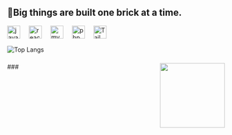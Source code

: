 <div align="center">
  <h2 align="left">🧱Big things are built one brick at a time.</h2>
<div align="left">
  <img src="https://cdn.jsdelivr.net/gh/devicons/devicon/icons/javascript/javascript-original.svg" height="30" alt="javascript logo"  />
  <img width="12" />
  <img src="https://cdn.jsdelivr.net/gh/devicons/devicon/icons/react/react-original.svg" height="30" alt="react logo"  />
  <img width="12" />
  <img src="https://cdn.simpleicons.org/mysql/4479A1" height="30" alt="mysql logo"  />
  <img width="12" />
  <img src="https://cdn.jsdelivr.net/gh/devicons/devicon/icons/php/php-original.svg" height="30" alt="php logo"  />
  <img width="12" />
  <img src="https://cdn.jsdelivr.net/gh/devicons/devicon/icons/tailwindcss/tailwindcss-original.svg" height="30" alt="Tailwind CSS logo"  />
  <img width="12" />
</div>

</div>

![Top Langs](https://github-readme-stats.vercel.app/api/top-langs/?username=Jgarette0&layout=compact)
###

<div align="left">
  ###

<img align="right" height="150" src="https://media.giphy.com/media/DeBBINXN86r8Q/giphy.gif"  />

###
</div>

###

</div>
